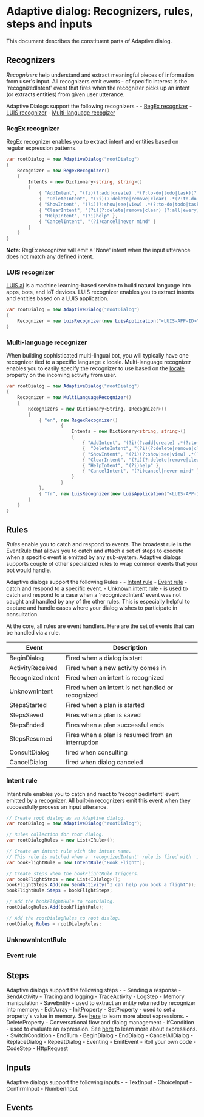 # Adaptive dialog: Recognizers, rules, steps and inputs

This document describes the constituent parts of Adaptive dialog. 

## Recognizers
_Recognizers_ help understand and extract meaningful pieces of information from user's input. All recognizers emit events - of specific interest is the 'recognizedIntent' event that fires when the recognizer picks up an intent (or extracts entities) from given user utterance.

Adaptive Dialogs support the following recognizers - 
    - [RegEx recognizer](#RegEx-recognizer)
    - [LUIS recognizer](#LUIS-recognizer)
    - [Multi-language recogizer](#Multi-language-recognizer)

### RegEx recognizer
RegEx recognizer enables you to extract intent and entities based on regular expression patterns. 

``` C#
var rootDialog = new AdaptiveDialog("rootDialog")
{
    Recognizer = new RegexRecognizer()
    {
        Intents = new Dictionary<string, string>()
        {
            { "AddIntent", "(?i)(?:add|create) .*(?:to-do|todo|task)(?: )?(?:named (?<title>.*))?"},
            {  "DeleteIntent", "(?i)(?:delete|remove|clear) .*(?:to-do|todo|task)(?: )?(?:named (?<title>.*))?" },
            { "ShowIntent", "(?i)(?:show|see|view) .*(?:to-do|todo|task)|(?i)(?:show|see|view)" },
            { "ClearIntent", "(?i)(?:delete|remove|clear) (?:all|every) (?:to-dos|todos|tasks)" },
            { "HelpIntent", "(?i)help" },
            { "CancelIntent", "(?i)cancel|never mind" }
        }
    }
}
```

**Note:** RegEx recognizer will emit a 'None' intent when the input utterance does not match any defined intent.

### LUIS recognizer
[LUIS.ai][1] is a machine learning-based service to build natural language into apps, bots, and IoT devices. LUIS recognizer enables you to extract intents and entities based on a LUIS application. 

``` C#
var rootDialog = new AdaptiveDialog("rootDialog")
{
    Recognizer = new LuisRecognizer(new LuisApplication("<LUIS-APP-ID>", "<AUTHORING-SUBSCRIPTION-KEY>", "<ENDPOINT-URI>"))
}
```

### Multi-language recognizer
When building sophisticated multi-lingual bot, you will typically have one recognizer tied to a specific language x locale. Multi-language recognizer enables you to easily specify the recognizer to use based on the [locale][2] property on the incoming activity from user. 

``` C#
var rootDialog = new AdaptiveDialog("rootDialog")
{
    Recognizer = new MultiLanguageRecognizer()
    {
        Recognizers = new Dictionary<String, IRecognizer>()
        {
            { "en", new RegexRecognizer()
                    {
                        Intents = new Dictionary<string, string>()
                        {
                            { "AddIntent", "(?i)(?:add|create) .*(?:to-do|todo|task)(?: )?(?:named (?<title>.*))?"},
                            {  "DeleteIntent", "(?i)(?:delete|remove|clear) .*(?:to-do|todo|task)(?: )?(?:named (?<title>.*))?" },
                            { "ShowIntent", "(?i)(?:show|see|view) .*(?:to-do|todo|task)|(?i)(?:show|see|view)" },
                            { "ClearIntent", "(?i)(?:delete|remove|clear) (?:all|every) (?:to-dos|todos|tasks)" },
                            { "HelpIntent", "(?i)help" },
                            { "CancelIntent", "(?i)cancel|never mind" }
                        }
                    } 
            },
            { "fr", new LuisRecognizer(new LuisApplication("<LUIS-APP-ID>", "<AUTHORING-SUBSCRIPTION-KEY>", "<ENDPOINT-URI>")) }
        }
    }
}
```

## Rules
_Rules_ enable you to catch and respond to events. The broadest rule is the EventRule that allows you to catch and attach a set of steps to execute when a specific event is emitted by any sub-system. Adaptive dialogs supports couple of other specialized rules to wrap common events that your bot would handle.

Adaptive dialogs support the following Rules - 
    - [Intent rule](#Intent-rule)
    - [Event rule](#Event-rule) - catch and respond to a specific event. 
    - [Unknown intent rule](#Unknown-intent-rule) - is used to catch and respond to a case when a 'recognizedIntent' event was not caught and handled by any of the other rules. This is especially helpful to capture and handle cases where your dialog wishes to participate in consultation.   

At the core, all rules are event handlers. Here are the set of events that can be handled via a rule. 

| Event               | Description                                       |
|---------------------|---------------------------------------------------|
| BeginDialog         | Fired when a dialog is start                      |
| ActivityReceived    | Fired when a new activity comes in                |
| RecognizedIntent    | Fired when an intent is recognized                |
| UnknownIntent       | Fired when an intent is not handled or recognized |
| StepsStarted        | Fired when a plan is started                      |
| StepsSaved          | Fires when a plan is saved                        |
| StepsEnded          | Fires when a plan successful ends                 |
| StepsResumed        | Fires when a plan is resumed from an interruption |
| ConsultDialog       | fired when consulting                             |
| CancelDialog        | fired when dialog canceled                        |

### Intent rule
Intent rule enables you to catch and react to 'recognizedIntent' event emitted by a recognizer. All built-in recognizers emit this event when they successfully process an input utterance. 

``` C#
// Create root dialog as an Adaptive dialog.
var rootDialog = new AdaptiveDialog("rootDialog");

// Rules collection for root dialog.
var rootDialogRules = new List<IRule>();

// Create an intent rule with the intent name. 
// This rule is matched when a 'recognizedIntent' rule is fired with 'intents=['Book_Flight']' as the payload.
var bookFlightRule = new IntentRule("Book_Flight");

// Create steps when the bookFlightRule triggers.
var bookFlightSteps = new List<IDialog>();
bookFlightSteps.Add(new SendActivity("I can help you book a flight"));
bookFlightRule.Steps = bookFlightSteps;

// Add the bookFlightRule to rootDialog.
rootDialogRules.Add(bookFlightRule);

// Add the rootDialogRules to root dialog.
rootDialog.Rules = rootDialogRules;
```
### UnknownIntentRule

### Event rule

## Steps
  Adaptive dialogs support the following steps - 
    - Sending a response
        - SendActivity
    - Tracing and logging
        - TraceActivity
        - LogStep
    - Memory manipulation
        - SaveEntity - used to extract an entity returned by recognizer into memory.
        - EditArray
        - InitProperty
        - SetProperty - used to set a property's value in memory. See [here](../CommonExpressionLanguage) to learn more about expressions.
        - DeleteProperty
    - Conversational flow and dialog management
        - IfCondition - used to evaluate an expression. See [here](../CommonExpressionLanguage) to learn more about expressions.
        - SwitchCondition
        - EndTurn
        - BeginDialog
        - EndDialog
        - CancelAllDialog
        - ReplaceDialog
        - RepeatDialog
    - Eventing
        - EmitEvent
    - Roll your own code
        - CodeStep
        - HttpRequest
## Inputs 
Adaptive dialogs support the following inputs - 
    - TextInput
    - ChoiceInput
    - ConfirmInput
    - NumberInput

## Events

[1]:https://luis.ai
[2]:https://github.com/Microsoft/BotBuilder/blob/master/specs/botframework-activity/botframework-activity.md#locale